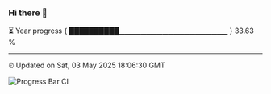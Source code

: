 ### Hi there 👋

⏳ Year progress { ██████████▁▁▁▁▁▁▁▁▁▁▁▁▁▁▁▁▁▁▁▁ } 33.63 %

---

⏰ Updated on Sat, 03 May 2025 18:06:30 GMT

![Progress Bar CI](https://github.com/liununu/liununu/workflows/Progress%20Bar%20CI/badge.svg)

